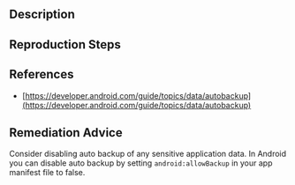 ## Description


## Reproduction Steps


## References

- [https://developer.android.com/guide/topics/data/autobackup](https://developer.android.com/guide/topics/data/autobackup)


## Remediation Advice

Consider disabling auto backup of any sensitive application data. In Android you can disable auto backup by setting `android:allowBackup` in your app manifest file to false.

